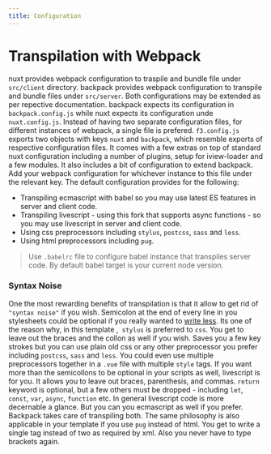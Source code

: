 ```yaml
---
title: Configuration
---
```


# Transpilation with Webpack
nuxt provides webpack configuration to traspile and bundle file under `src/client` directory. backpack provides webpack configuration to transpile and bundle files under `src/server`. Both configurations may be extended as per repective documentation. backpack expects its configuration in `backpack.config.js` while nuxt expects its configuration unde `nuxt.config.js`. Instead of having two separate configuration files, for different instances of webpack, a single file is prefered. `f3.config.js` exports two objects with keys `nuxt` and `backpack`, which resemble exports of respective configuration files. It comes with a few extras on top of standard nuxt configuration including a number of plugins, setup for iview-loader and a few modules. It also includes a bit of configuration to extend backpack. Add your webpack configuration for whichever instance to this file under the relevant key.
The default configuration provides for the following:
- Transpiling ecmascript with babel so you may use latest ES features in server and client code.
- Transpiling livescript - using this fork that supports async functions - so you may use livescript in server and client code.
- Using css preprocessors including `stylus`, `postcss`, `sass` and `less`.
- Using html preprocessors including `pug`.

> Use `.babelrc` file to configure babel instance that transpiles server code. By default babel target is your current node version.

### Syntax Noise
One the most rewarding benefits of transpilation is that it allow to get rid of `"syntax noise"` if you wish. Semicolon at the end of every line in you stylesheets could be optional if you really wanted to [write less](http://jquery). Its one of the reason why, in this template ,` stylus` is preferred to `css`. You get to leave out the braces and the collon as well if you wish. Saves you a few key strokes but you can use plain old css or any other preprocessor you prefer including `postcss`, `sass` and `less`. You could even use multiple preprocessors together in a `.vue` file with multiple `style` tags.
If you want more than the semicollons to be optional in your scripts as well, livescript is for you. It allows you to leave out braces, parenthesis, and commas. `return` keyword is optional, but a few others must be dropped - including `let`, `const`, `var`, `async`, `function` etc. In general livescript code is more decernable a glance. But you can you ecmascript as well if you prefer. Backpack takes care of transpiling both.
The same philosophy is also applicable in your template if you use `pug` instead of html. You get to write a single tag instead of two as required by xml. Also you never have to type brackets again.

<!-- 
```javascript
var ready = api.chain(express(feathers()));
module.exports = new Proxy(api, {
  get(target, name) {
    return (name == 'ready') ? ready : target[name];
  }
});
```

```livescript
ready = api.chain express feathers!
module.exports = new Proxy api, get: (target, name) -> if name is 'ready' then ready else target[name] 
``` -->
